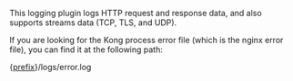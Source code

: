 <!---shared with logging plugins --->

This logging plugin logs HTTP request and response data, and also supports streams
data (TCP, TLS, and UDP).

If you are looking for the Kong process error file (which is the nginx error file),
you can find it at the following path:

{[prefix](/gateway/latest/reference/configuration/#prefix)}/logs/error.log
